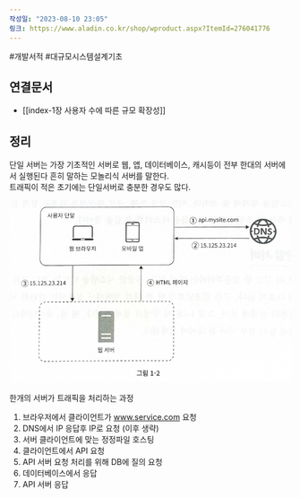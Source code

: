 ```yaml
---
작성일: "2023-08-10 23:05"
링크: https://www.aladin.co.kr/shop/wproduct.aspx?ItemId=276041776
---
```

#개발서적 #대규모시스템설계기초
## 연결문서
- [[index-1장 사용자 수에 따른 규모 확장성]]

## 정리
단일 서버는 가장 기초적인 서버로 웹, 앱, 데이터베이스, 캐시등이 전부 한대의 서버에서 실행된다 흔히 말하는 모놀리식 서버를 말한다.  
트래픽이 적은 초기에는 단일서버로 충분한 경우도 많다.

![2020230814151702.png|500](./images/Pasted%20image%2020230814151702.png)

한개의 서버가 트래픽을 처리하는 과정
1. 브라우저에서 클라이언트가 www.service.com 요청
2. DNS에서 IP 응답후 IP로 요청 (이후 생략)
3. 서버 클라이언트에 맞는 정정파일 호스팅
4. 클라이언트에서 API 요청
5. API 서버 요청 처리를 위해 DB에 질의 요청
6. 데이터베이스에서 응답
7. API 서버 응답